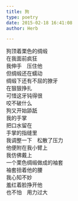 ```yaml
---  
title: 狗  
type: poetry  
date: 2015-02-18 16:41:08  
author: Herb  

---  
```

狗顶着栗色的绸缎  
在我面前疯狂  
我伸手　压住他  
但绸缎还在蠕动    
绸缎下还有不屈的獠牙  
在狠狠挣扎  
可惜这牙钝得很  
咬不破什么    
狗又开始舔舐  
我的手掌  
把口水留在  
手掌的指缝里  
我调整一下　松散了压力  
他便附在我小臂上    
我仿佛戴上  
一个栗色绸缎做成的袖套  
袖套扭着他的腰  
我心知不妙  
羞红着脸挣开他  
也不怕　用力过大
